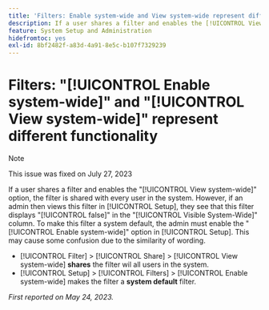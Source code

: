 ```yaml
---
title: 'Filters: Enable system-wide and View system-wide represent different functionality'
description: If a user shares a filter and enables the [!UICONTROL View system-wide] option, the filter is shared with every user in the system. However, if an admin then views this filter in [!UICONTROL Setup], they see that this filter displays [!UICONTROL false] in the [!UICONTROL Visible System-Wide] column. To make this filter a system default, the admin must enable the [!UICONTROL Enable system-wide] option in Setup. This may cause some confusion due to the similarity of wording.
feature: System Setup and Administration
hidefromtoc: yes
exl-id: 8bf2482f-a83d-4a91-8e5c-b107f7329239
---
```

# Filters: "[!UICONTROL Enable system-wide]" and "[!UICONTROL View system-wide]" represent different functionality

>[!NOTE]
>
>This issue was fixed on July 27, 2023

If a user shares a filter and enables the "[!UICONTROL View system-wide]" option, the filter is shared with every user in the system. However, if an admin then views this filter in [!UICONTROL Setup], they see that this filter displays "[!UICONTROL false]" in the "[!UICONTROL Visible System-Wide]" column. To make this filter a system default, the admin must enable the "[!UICONTROL Enable system-wide]" option in [!UICONTROL Setup]. This may cause some confusion due to the similarity of wording.

* [!UICONTROL Filter] > [!UICONTROL Share] > [!UICONTROL View system-wide] **shares** the filter wil all users in the system.
* [!UICONTROL Setup] > [!UICONTROL Filters] > [!UICONTROL Enable system-wide] makes the filter a **system default** filter.

_First reported on May 24, 2023._
